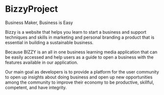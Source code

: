 # BizzyProject
Business Maker, Business is Easy

Bizzy is a website that helps you learn to start a business and support techniques and skills in marketing and personal branding a product that is essential in building a sustainable business.

Because BIZZY is an all in one business learning media application that can be easily accessed and help users as a guide to open a business with the features available in our application. 

Our main goal as developers is to provide a platform for the user community to open up insights about doing business and open up new opportunities among the community to improve their economy to be productive, skillful, competent, and have integrity.
